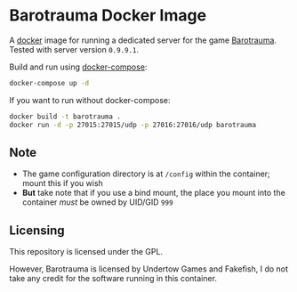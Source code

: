 # Barotrauma Docker Image

A [docker](https://www.docker.com/) image for running a dedicated server for the game [Barotrauma](https://barotraumagame.com/).
Tested with server version `0.9.9.1`.

Build and run using [docker-compose](https://docs.docker.com/compose/):

```bash
docker-compose up -d
```

If you want to run without docker-compose:

```bash
docker build -t barotrauma .
docker run -d -p 27015:27015/udp -p 27016:27016/udp barotrauma
```

## Note

- The game configuration directory is at `/config` within the container; mount this if you wish
- **But** take note that if you use a bind mount, the place you mount into the container *must* be owned by UID/GID `999`

## Licensing

This repository is licensed under the GPL.

However, Barotrauma is licensed by Undertow Games and Fakefish, I do not take any credit for the software running in this container.
